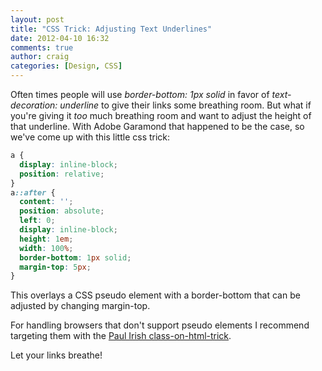 ```yaml
---
layout: post
title: "CSS Trick: Adjusting Text Underlines"
date: 2012-04-10 16:32
comments: true
author: craig
categories: [Design, CSS]
---
```


Often times people will use _border-bottom: 1px solid_ in favor of _text-decoration: underline_ to give their links some breathing room. But what if you're giving it _too_ much breathing room and want to adjust the height of that underline. With Adobe Garamond that happened to be the case, so we've come up with this little css trick:

``` css
a {
  display: inline-block;
  position: relative;
}
a::after {
  content: '';
  position: absolute;
  left: 0;
  display: inline-block;
  height: 1em;
  width: 100%;
  border-bottom: 1px solid;
  margin-top: 5px;
}
```

This overlays a CSS pseudo element with a border-bottom that can be adjusted by changing margin-top.

For handling browsers that don't support pseudo elements I recommend targeting them with the [Paul Irish class-on-html-trick](http://paulirish.com/2008/conditional-stylesheets-vs-css-hacks-answer-neither/).

Let your links breathe!
